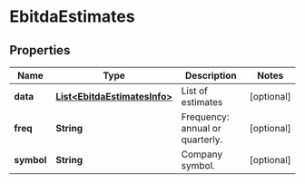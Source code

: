# EbitdaEstimates

## Properties

 Name       | Type                                                          | Description                     | Notes      
------------|---------------------------------------------------------------|---------------------------------|------------
 **data**   | [**List&lt;EbitdaEstimatesInfo&gt;**](EbitdaEstimatesInfo.md) | List of estimates               | [optional] 
 **freq**   | **String**                                                    | Frequency: annual or quarterly. | [optional] 
 **symbol** | **String**                                                    | Company symbol.                 | [optional] 



